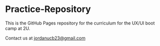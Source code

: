 # Practice-Repository

This is the GitHub Pages repository for the curriculum for the UX/UI boot camp at 2U.

Contact us at jordanucb23@gmail.com

